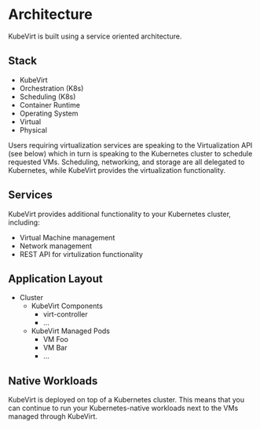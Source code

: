 # Architecture

KubeVirt is built using a service oriented architecture.

## Stack

* KubeVirt
* Orchestration (K8s)
* Scheduling (K8s)
* Container Runtime
* Operating System
* Virtual
* Physical

Users requiring virtualization services are speaking to the Virtualization API (see below) which in turn is speaking to the Kubernetes cluster to schedule requested VMs.
Scheduling, networking, and storage are all delegated to Kubernetes, while KubeVirt provides the virtualization functionality.

## Services

KubeVirt provides additional functionality to your Kubernetes cluster, including:

* Virtual Machine management
* Network management
* REST API for virtulization functionality

## Application Layout

* Cluster
  * KubeVirt Components
    * virt-controller
    * …
  * KubeVirt Managed Pods
    * VM Foo
    * VM Bar
    * …

## Native Workloads

KubeVirt is deployed on top of a Kubernetes cluster.
This means that you can continue to run your Kubernetes-native workloads next to the VMs managed through KubeVirt.

